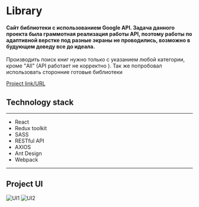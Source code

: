 # Library
#### Сайт библиотеки с использованием Google API. Задача данного проекта была граммотная реализация работы API, поэтому работы по адаптивной верстке под разные экраны не проводились, возможно в будующем доведу все до идеала. 
Производить поиск книг нужно только с указанием любой категории, кроме "All" (API работает не корректно ). Так же попробовал использовать сторонние готовые библиотеки 

[Project link/URL](https://lowerrider.github.io/Library/)

## Technology stack
____

+ React
+ Redux toolkit
+ SASS
+ RESTful API
+ AXIOS
+ Ant Design
+ Webpack
____
## Project UI

![UI1](https://sun9-21.userapi.com/impg/JF_urITgV1O42Xv33LkKlsWFI887r-zStvS1lw/bN-Ba7cNUl4.jpg?size=2533x1311&quality=96&sign=fb2dcfcd85f1657552c01d8f8d22a850&type=album)
![UI2](https://sun9-25.userapi.com/impg/vJtZkXCAAZEUkuk3oOD8dn-IgVqqN9flnOg_1Q/XS1iiC3FUAw.jpg?size=2535x1304&quality=96&sign=36d2091d5425d4653a9ccb13226c9354&type=album)
